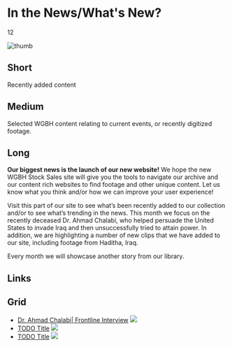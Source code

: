 # In the News/What's New?

12

![thumb](https://s3.amazonaws.com/wgbhstocksales.org/content/collections/in_the_news/News+of+the+World_348x196.png)


## Short

Recently added content

## Medium

Selected WGBH content relating to current events, or recently digitized footage.  

## Long

**Our biggest news is the launch of our new website!**
We hope the new WGBH Stock Sales site will give you the tools to navigate our archive and our 
content rich websites to find footage and other unique content.  Let us know what you think
and/or how we can improve your user experience!

Visit this part of our site to see what’s been recently added to our collection
and/or to see what’s trending in the news.  This month we focus on the 
recently deceased Dr. Ahmad Chalabi, who helped persuade the United States to invade Iraq and then 
unsuccessfully tried to attain power.  In addition, we are highlighting a number of new clips that we
have added to our site, including footage from Haditha, Iraq.




Every month we will showcase another story from our library.  

## Links

## Grid

- [Dr. Ahmad Chalabi| Frontline Interview](/TODO) ![](https://s3.amazonaws.com/wgbhstocksales.org/content/collections/in_the_news/Chalabi_348x196.png)
- [TODO Title](https://workspace.cimediacloud.com/ci/#/workspaces/217b96a01e85481aa909ce40e3d3ccf4/folders/02cece45200b4a5581a7c8bf4790574c?assets=97a1e64941da477d8c1e9c3250b10eea) ![](https://s3.amazonaws.com/wgbhstocksales.org/content/collections/in_the_news/Iraq+gun_348x196.png)
- [TODO Title](/TODO) ![](http://placehold.it/348x196)
